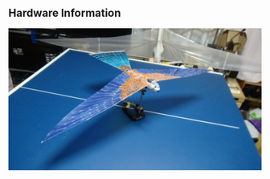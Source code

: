 ## Hardware Information

<img src="https://github.com/rcalix1/robotics/blob/main/ornithopters/hardware/ornithopter.JPG" alt="Alt text" title="Optional title">
